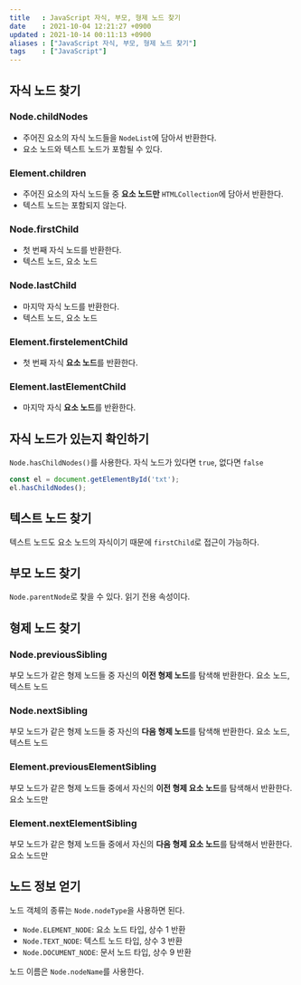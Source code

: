 ```yaml
---
title   : JavaScript 자식, 부모, 형제 노드 찾기 
date    : 2021-10-04 12:21:27 +0900
updated : 2021-10-14 00:11:13 +0900
aliases : ["JavaScript 자식, 부모, 형제 노드 찾기"]
tags    : ["JavaScript"]
---
```

## 자식 노드 찾기
### Node.childNodes
- 주어진 요소의 자식 노드들을 `NodeList`에 담아서 반환한다. 
- 요소 노드와 텍스트 노드가 포함될 수 있다. 

### Element.children
- 주어진 요소의 자식 노드들 중 **요소 노드만** `HTMLCollection`에 담아서 반환한다.
- 텍스트 노드는 포함되지 않는다. 

### Node.firstChild
- 첫 번째 자식 노드를 반환한다. 
- 텍스트 노드, 요소 노드 

### Node.lastChild
- 마지막 자식 노드를 반환한다.
- 텍스트 노드, 요소 노드 


### Element.firstelementChild
- 첫 번째 자식 **요소 노드**를 반환한다. 

### Element.lastElementChild
- 마지막 자식 **요소 노드**를 반환한다. 

## 자식 노드가 있는지 확인하기  
`Node.hasChildNodes()`를 사용한다. 자식 노드가 있다면 `true`, 없다면 `false`
```javascript
const el = document.getElementById('txt');
el.hasChildNodes();
```

## 텍스트 노드 찾기 
텍스트 노드도 요소 노드의 자식이기 때문에 `firstChild`로 접근이 가능하다. 

## 부모 노드 찾기
`Node.parentNode`로 찾을 수 있다. 읽기 전용 속성이다.  

## 형제 노드 찾기  
### Node.previousSibling
부모 노드가 같은 형제 노드들 중 자신의 **이전 형제 노드**를 탐색해 반환한다. 요소 노드, 텍스트 노드

### Node.nextSibling
부모 노드가 같은 형제 노드들 중 자신의 **다음 형제 노드**를 탐색해 반환한다. 요소 노드, 텍스트 노드

### Element.previousElementSibling
부모 노드가 같은 형제 노드들 중에서 자신의 **이전 형제 요소 노드**를 탐색해서 반환한다. 요소 노드만

### Element.nextElementSibling
부모 노드가 같은 형제 노드들 중에서 자신의 **다음 형제 요소 노드**를 탐색해서 반환한다. 요소 노드만 

## 노드 정보 얻기  
노드 객체의 종류는 `Node.nodeType`을 사용하면 된다.  
- `Node.ELEMENT_NODE`: 요소 노드 타입, 상수 1 반환
- `Node.TEXT_NODE`: 텍스트 노드 타입, 상수 3 반환
- `Node.DOCUMENT_NODE`: 문서 노드 타입, 상수 9 반환

노드 이름은 `Node.nodeName`를 사용한다.
